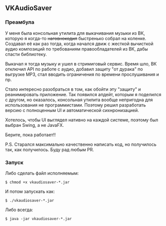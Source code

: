 ## VKAudioSaver

### Преамбула

У меня была консольная утилита для выкачивания музыки из ВК, которую я когда-то ~~наговнокодил~~ быстренько 
собрал на коленке. Создавал её как раз тогда, когда начался движ с жесткой вычисткой аудио 
композиций по требованиям правообладателей из ВК, дабы спасти библиотеку. 

Выкачал я тогда музыку и ушел в стримиговый сервис. Время шло, ВК отключил API по работе с аудио, 
добавил защиту "от дурака" по выгрузке MP3, стал вводить ограничения по времени прослушивания и пр. 

Стало интересно разобраться в том, как обойти эту "защиту" и реанимировать приложение. Так появился апдейт, которым я 
поделился с другом, но оказалось, консольная утилита вообще непригодна для использования не программистами. Поэтому 
решил разработать версию с полноценным UI и автоматической сихнронизацией.

Хотелось, чтобы UI выглядел нативно на каждой системе, поэтому был выбран Swing, а не JavaFX.

Берите, пока работает!!

P.S. Старался максимально качественно написать код, но получилось так, как получилось. Буду рад любым PR.

### Запуск

Либо сделать файл исполняемым:

```$ chmod +x vkaudiosaver-*.jar```

И потом запускать как:

```$ ./vkaudiosaver-*.jar```

Либо всегда:

```$ java -jar vkaudiosaver-*.jar```